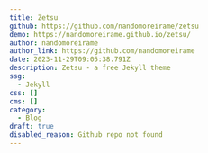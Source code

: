 ```yaml
---
title: Zetsu
github: https://github.com/nandomoreirame/zetsu
demo: https://nandomoreirame.github.io/zetsu/
author: nandomoreirame
author_link: https://github.com/nandomoreirame
date: 2023-11-29T09:05:38.791Z
description: Zetsu - a free Jekyll theme
ssg:
  - Jekyll
css: []
cms: []
category:
  - Blog
draft: true
disabled_reason: Github repo not found
---
```

